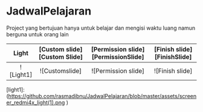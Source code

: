 # JadwalPelajaran
Project yang bertujuan hanya untuk belajar dan mengisi waktu luang namun berguna untuk orang lain


| Light | [Custom slide][Custom Slide] | [Permission slide][PermissionSlide] | [Finish slide][FinishSlide]
|:-:|:-:|:-:|:-:|
| ![Light1] | ![Customslide] | ![Permission slide] | ![Finish slide] |

[light1]: (https://github.com/rasmadibnu/JadwalPelajaran/blob/master/assets/screener_redmi4x_light(1).png )
